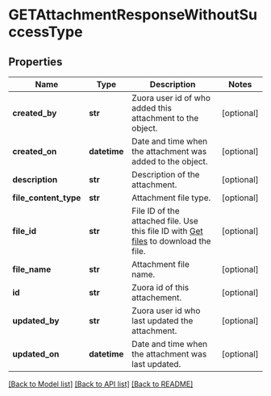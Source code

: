 # GETAttachmentResponseWithoutSuccessType

## Properties
Name | Type | Description | Notes
------------ | ------------- | ------------- | -------------
**created_by** | **str** | Zuora user id of who added this attachment to the object.  | [optional] 
**created_on** | **datetime** | Date and time when the attachment was added to the object.  | [optional] 
**description** | **str** | Description of the attachment.  | [optional] 
**file_content_type** | **str** | Attachment file type.  | [optional] 
**file_id** | **str** | File ID of the attached file. Use this file ID with [Get files](https://www.zuora.com/developer/api-reference/#operation/GET_Files) to download the file.  | [optional] 
**file_name** | **str** | Attachment file name.  | [optional] 
**id** | **str** | Zuora id of this attachement.  | [optional] 
**updated_by** | **str** | Zuora user id who last updated the attachment.  | [optional] 
**updated_on** | **datetime** | Date and time when the attachment was last updated.  | [optional] 

[[Back to Model list]](../README.md#documentation-for-models) [[Back to API list]](../README.md#documentation-for-api-endpoints) [[Back to README]](../README.md)

